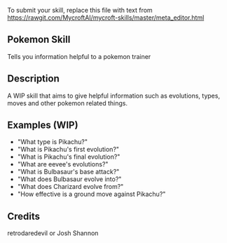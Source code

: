 To submit your skill, replace this file with text from 
https://rawgit.com/MycroftAI/mycroft-skills/master/meta_editor.html


## Pokemon Skill
Tells you information helpful to a pokemon trainer

## Description 
A WIP skill that aims to give helpful information such as evolutions, types,
moves and other pokemon related things.

## Examples (WIP)
* "What type is Pikachu?"
* "What is Pikachu's first evolution?"
* "What is Pikachu's final evolution?"
* "What are eevee's evolutions?"
* "What is Bulbasaur's base attack?"
* "What does Bulbasaur evolve into?"
* "What does Charizard evolve from?"
* "How effective is a ground move against Pikachu?"

## Credits 
retrodaredevil or Josh Shannon
